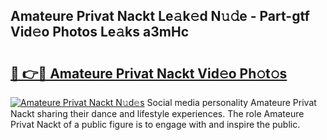 ## Amateure Privat Nackt Le𝚊k𝚎d N𝚞𝚍e - Part-gtf Vid𝚎o Photos Le𝚊ks a3mHc

# <h2><a href="http://fb1iuf.evod.top/?m=Amateure+Privat+Nackt">🔗 👉🔴 Amateure Privat Nackt Vid𝚎o Ph𝚘t𝚘s</a></h2>

[![Amateure Privat Nackt N𝚞d𝚎s](https://i.imgur.com/8V9OHl7.gif)](http://fb1iuf.evod.top/?m=Amateure+Privat+Nackt)
Social media personality Amateure Privat Nackt sharing their dance and lifestyle experiences. The role Amateure Privat Nackt of a public figure is to engage with and inspire the public. 
